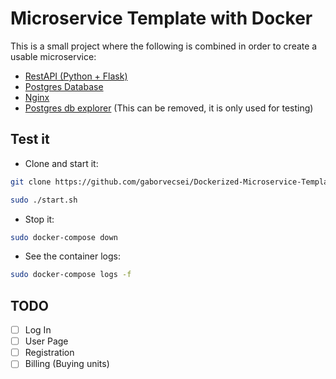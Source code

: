 # Microservice Template with Docker

This is a small project where the following is combined in order to create a usable microservice:

- [RestAPI (Python + Flask)](https://github.com/pallets/flask)
- [Postgres Database](https://www.postgresql.org/)
- [Nginx](https://www.nginx.com/)
- [Postgres db explorer](http://sosedoff.github.io/pgweb/) (This can be removed, it is only used for testing)

## Test it

- Clone and start it:

```sh
git clone https://github.com/gaborvecsei/Dockerized-Microservice-Template.git

sudo ./start.sh
```

- Stop it:

```sh
sudo docker-compose down
```

- See the container logs:

```sh
sudo docker-compose logs -f
```

## TODO

- [ ] Log In
- [ ] User Page
- [ ] Registration
- [ ] Billing (Buying units)